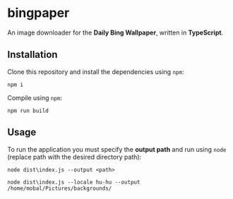 # bingpaper

An image downloader for the **Daily Bing Wallpaper**, written in **TypeScript**.

## Installation

Clone this repository and install the dependencies using `npm`:

```console
npm i
```

Compile using `npm`:

```console
npm run build
```

## Usage

To run the application you must specify the **output path** and run using `node` (replace path with the desired directory path):

```console
node dist\index.js --output <path>
```

```console
node dist\index.js --locale hu-hu --output /home/mobal/Pictures/backgrounds/
```
